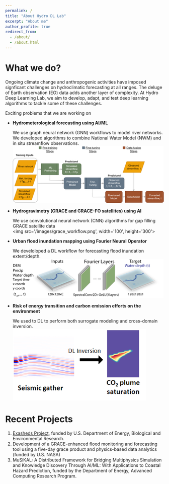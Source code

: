 ```yaml
---
permalink: /
title: "About Hydro DL Lab"
excerpt: "About me"
author_profile: true
redirect_from: 
  - /about/
  - /about.html
---
```



What we do?
======
Ongoing climate change and anthropogenic activities have imposed signficant challenges on hydroclimatic forecasting at all ranges. The deluge of Earth observation (EO) data adds another layer of complexity. At Hydro Deep Learning Lab, we aim to develop, adapt, and test deep learning algorithms to tackle some of these challenges. 

Exciting problems that we are working on
* **Hydrometerological forecasting using AI/ML**

  We use graph neural network (GNN) workflows to model river networks. We developed algorithms to combine National Water Model (NWM) and in situ streamflow observations.
   <br/><img src='/images/gnn_workflow.png'>
   
* **Hydrogravimetry (GRACE and GRACE-FO satellites) using AI**

  We use convolutional neural network (CNN) algorithms for gap filling GRACE satellite data
    <br/><img src='/images/grace_workflow.png',  width='100', height='300'>
  
* **Urban flood inundation mapping using Fourier Neural Operator**

  We develoloped a DL workflow for forecasting flood inundation extent/depth.
   <br/><img src='/images/iccv_fig2.png'>
   
* **Risk of energy transition and carbon emission efforts on the environment**

  We used to DL to perform both surrogate modeling and cross-domain inversion.
   <br/><img src='/images/co2_seismic_plume.png'>

Recent Projects
======
1. [Exasheds Project](https://exasheds.org), funded by U.S. Department of Energy, Biological and Environmental Research.
1. Development of a GRACE-enhanced flood monitoring and forecasting tool using a five-day grace product and physics-based data analytics (funded by U.S. NASA) 
1. MuSiKAL: A Distributed Framework for Bridging Multiphysics Simulation and Knowledge Discovery Through AI/ML: With Applications to Coastal Hazard Prediction, funded by the Department of Energy, Advanced Computing Research Program. 

